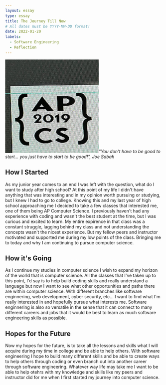 ```yaml
---
layout: essay
type: essay
title: The Journey Till Now
# All dates must be YYYY-MM-DD format!
date: 2022-01-20
labels:
  - Software Engineering
  - Reflection
---
```


<img class="ui tiny right spaced image" src="../images/APCS.jpg">*"You don't have to be good to start... you just have to start to be good!", Joe Sabah*

## How I Started

As my junior year comes to an end I was left with the question, what do I want to study after high school? 
At this point of my life I didn't have anything that was interesting and in my opinion worth pursuing or studying, but I knew I had to go to college. 
Knowing this and my last year of high school approaching me I decided to take a few classes that interested me, one of them being AP Computer Science. 
I previously haven't had any experience with coding and wasn't the best student at the time, but I was curious and excited to learn. 
My entire expirence in that class was a constant struggle, lagging behind my class and not understanding the concepts wasn't the nicest experience. But my fellow peers and instructor motivated and supported me during my low points of the class. Bringing me to today and why I am continuing to pursue computer science.

## How it's Going

As I continue my studies in computer science I wish to expand my horizon of the world that is computer science. All the classes that I've taken up to this point, I'd say is to help build coding skills and really understand a language but now I want to see what other opportunities and paths there are within computer science.
With different branches like software enginnering, web development, cyber security, etc... I want to find what I'm really interested in and hopefully pursue what interests me.
Software enginnering is also so versatile in the sense that it can connect to many different careers and jobs that it would be best to learn as much software engineering skills as possible.

## Hopes for the Future

Now my hopes for the future, is to take all the lessons and skills what I will acquire during my time in college and be able to help others.
With software engineering I hope to build many different skills and be able to create ways to help others through coding or even branch out into another career through software engineering.
Whatever way life may take me I want to be able to help otehrs with my knowledge and skills like my peers and instructor did for me when I first started my journey into computer science.


